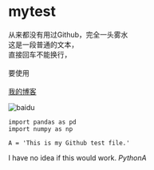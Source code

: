 # mytest

从来都没有用过Github，完全一头雾水<br>
这是一段普通的文本，  
直接回车不能换行，<br>  
要使用<br>  
[我的博客](http://blog.csdn.net/guodongxiaren "Blablabla....") 

![baidu](http://www.baidu.com/img/bdlogo.gif)  


```{Python}
import pandas as pd
import numpy as np

A = 'This is my Github test file.'
```
I have no idea if this would work. $Python A$
